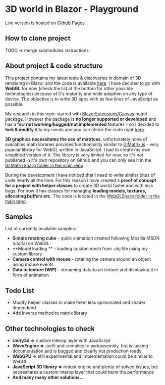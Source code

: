 # 3D world in Blazor - Playground

Live version is hosted on [Github Pages](https://dominiknita.github.io/Blazor3D-Playground/)

## How to clone project

TODO => merge submodules instructions

## About project & code structure


This project contains my latest tests & discoveries in domain of 3D rendering in Blazor and the code is available [here](https://github.com/DominikNITA/Blazor3D-Playground). I have decided to go with **WebGL** for now (check the list at the bottom for other possible technologies) because of it's maturity and wide adoption on any type of device. The objective is to write 3D apps with as few lines of JavaScript as possible.

My research in this topic started with [BlazorExtensions/Canvas](https://github.com/BlazorExtensions/Canvas) nuget package. However the package is **no longer supported or developed** and has a few **not working/bugged/not implemented** features - so I decided to **fork & modify** it to my needs and you can check the code right [here](https://github.com/DominikNITA/Canvas).

**3D graphics necessitates the use of matrices**, unfortunately none of availables math libraries provides functionnality similar to [GlMatrix.js](http://glmatrix.net/) - very popular library for WebGL written in JavaScript. I had to create my own simplified version of it. The library is very limited for now, so it's not published in it's own repository on Github and you can only see it in the [GLMatrixSharp folder in the main repo](https://github.com/DominikNITA/Blazor3D-Playground/tree/master/GLMatrixSharp).

During the development I have noticed that I need to write similar bites of code nearly all the time. For this reason I have created a **proof of concept for a project with helper classes** to create 3D world faster and with less bugs. For now it has classes for managing **loading models, textures, allocating buffers etc.** The code is located in the [WebGLSharp folder in the main repo](https://github.com/DominikNITA/Blazor3D-Playground/tree/master/WebGLSharp).


## Samples

List of currently available samples:

*   **Simple rotating cube** - quick animation created following Mozilla MSDN tutorial on WebGL
*   **Model loading ** - loading custom mesh from .obj file using my custom library
*   **Camera control with mouse** - rotating the camera around an object using mouse events
*   **Data to texture (WIP)** - streaming data to an texture and displaying it in form of animation

## Todo List

*   Modify helper classes to make them less opinionated and shader dependend
*   Add inverse method to matrix library

## Other technologies to check

*   **Unity3d =>** custom interop layer with JavaScript
*   **WaveEngine =>** .net5 and compiles to webassembly, but is lacking documentation and is bugged and clearly not production ready
*   **WebGPU =>** still experimental and implementation could be similar to WebGL
*   **JavaScript 3D library =>** robust engine and plenty of solved issues, but necessitates a custom interop layer that could harm the performance
*   **And many many other solutions...**
